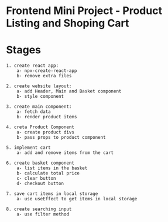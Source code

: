 # Frontend Mini Project - Product Listing and Shoping Cart

# Stages

    1. create react app:
        a- npx-create-react-app
        b- remove extra files

    2. create website layout:
        a- add Header, Main and Basket component
        b- style component
    
    3. create main component:
        a- fetch data
        b- render product items

    4. creta Product Component
        a- create product divs
        b- pass props to product component
    
    5. implement cart
        a- add and remove items from the cart

    6. create basket component
        a- list items in the basket
        b- calculate total price
        c- clear button
        d- checkout button

    7. save cart items in local storage
        a- use useEffect to get items in local storage
    
    8. create searching input
        a- use filter method